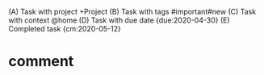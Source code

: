 
(A) Task with project +Project
(B) Task with tags #important#new
(C) Task with context  @home
(D) Task with due date {due:2020-04-30}
(E) Completed task {cm:2020-05-12}
# comment


